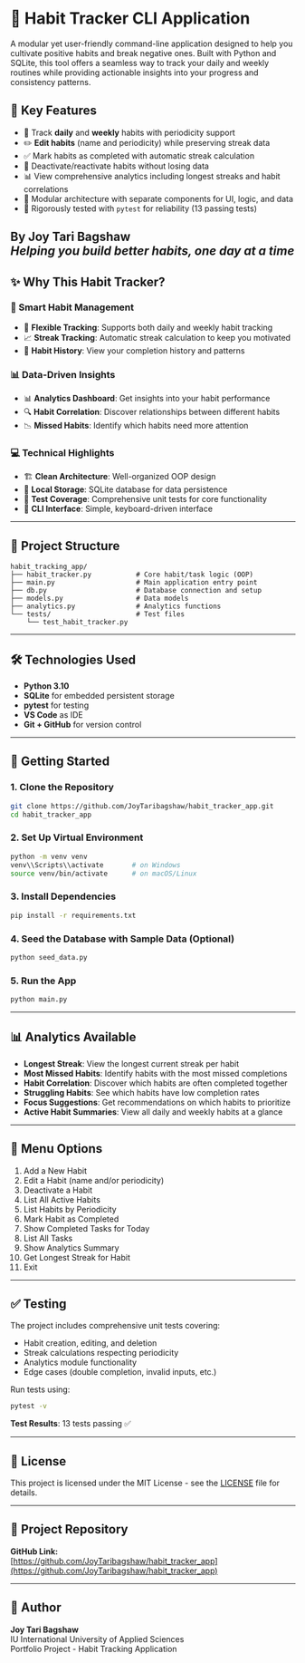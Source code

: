 # 🚀 Habit Tracker CLI Application

A modular yet user-friendly command-line application designed to help you cultivate positive habits and break negative ones. Built with Python and SQLite, this tool offers a seamless way to track your daily and weekly routines while providing actionable insights into your progress and consistency patterns.

## 📌 Key Features

- 📅 Track **daily** and **weekly** habits with periodicity support
- ✏️ **Edit habits** (name and periodicity) while preserving streak data
- ✅ Mark habits as completed with automatic streak calculation
- 🔄 Deactivate/reactivate habits without losing data
- 📊 View comprehensive analytics including longest streaks and habit correlations
- 🧩 Modular architecture with separate components for UI, logic, and data
- 🧪 Rigorously tested with `pytest` for reliability (13 passing tests)

**By Joy Tari Bagshaw**  
*Helping you build better habits, one day at a time*
---

## ✨ Why This Habit Tracker?

### 🔄 Smart Habit Management
- 🔄 **Flexible Tracking**: Supports both daily and weekly habit tracking
- 📈 **Streak Tracking**: Automatic streak calculation to keep you motivated
- 📅 **Habit History**: View your completion history and patterns

### 📊 Data-Driven Insights
- 📊 **Analytics Dashboard**: Get insights into your habit performance
- 🔍 **Habit Correlation**: Discover relationships between different habits
- 📉 **Missed Habits**: Identify which habits need more attention

### 💻 Technical Highlights
- 🏗️ **Clean Architecture**: Well-organized OOP design
- 💾 **Local Storage**: SQLite database for data persistence
- 🧪 **Test Coverage**: Comprehensive unit tests for core functionality
- 🚀 **CLI Interface**: Simple, keyboard-driven interface

---

## 📂 Project Structure

```
habit_tracking_app/
├── habit_tracker.py           # Core habit/task logic (OOP)
├── main.py                    # Main application entry point
├── db.py                      # Database connection and setup
├── models.py                  # Data models
├── analytics.py               # Analytics functions
└── tests/                     # Test files
    └── test_habit_tracker.py
```

---

## 🛠️ Technologies Used

- **Python 3.10**
- **SQLite** for embedded persistent storage
- **pytest** for testing
- **VS Code** as IDE
- **Git + GitHub** for version control

---

## 🚀 Getting Started

### 1. Clone the Repository

```bash
git clone https://github.com/JoyTaribagshaw/habit_tracker_app.git
cd habit_tracker_app
```

### 2. Set Up Virtual Environment

```bash
python -m venv venv
venv\\Scripts\\activate       # on Windows
source venv/bin/activate      # on macOS/Linux
```

### 3. Install Dependencies

```bash
pip install -r requirements.txt
```

### 4. Seed the Database with Sample Data (Optional)

```bash
python seed_data.py
```

### 5. Run the App

```bash
python main.py
```

---

## 📊 Analytics Available

- **Longest Streak**: View the longest current streak per habit
- **Most Missed Habits**: Identify habits with the most missed completions
- **Habit Correlation**: Discover which habits are often completed together
- **Struggling Habits**: See which habits have low completion rates
- **Focus Suggestions**: Get recommendations on which habits to prioritize
- **Active Habit Summaries**: View all daily and weekly habits at a glance

---

## 🎯 Menu Options

1. Add a New Habit
2. Edit a Habit (name and/or periodicity)
3. Deactivate a Habit
4. List All Active Habits
5. List Habits by Periodicity
6. Mark Habit as Completed
7. Show Completed Tasks for Today
8. List All Tasks
9. Show Analytics Summary
10. Get Longest Streak for Habit
0. Exit

---

## ✅ Testing

The project includes comprehensive unit tests covering:
- Habit creation, editing, and deletion
- Streak calculations respecting periodicity
- Analytics module functionality
- Edge cases (double completion, invalid inputs, etc.)

Run tests using:

```bash
pytest -v
```

**Test Results**: 13 tests passing ✅

---

## 📄 License

This project is licensed under the MIT License - see the [LICENSE](LICENSE) file for details.

---

## 🔗 Project Repository

**GitHub Link:**  
[https://github.com/JoyTaribagshaw/habit_tracker_app](https://github.com/JoyTaribagshaw/habit_tracker_app)

---

## 👤 Author

**Joy Tari Bagshaw**  
IU International University of Applied Sciences  
Portfolio Project - Habit Tracking Application


